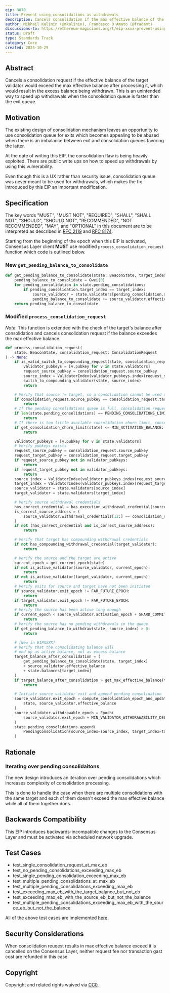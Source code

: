 ```yaml
---
eip: 8070
title: Prevent using consolidations as withdrawals
description: Cancels consolidation if the max effective balance of the target validator will be exceeded, preventing the withdrawal of the unused balance
author: Mikhail Kalinin (@mkalinin), Francesco D'Amato (@fradamt)
discussions-to: https://ethereum-magicians.org/t/eip-xxxx-prevent-using-consolidations-as-withdrawals/26037
status: Draft
type: Standards Track
category: Core
created: 2025-10-29
---
```


## Abstract

Cancels a consolidation request if the effective balance of the target validator would exceed the max effective balance after processing it, which would result in the excess balance being withdrawn. This is an unintended way to speed up withdrawals when the consolidation queue is faster than the exit queue.

## Motivation

The existing design of consolidation mechanism leaves an opportunity to use consolidation queue for exits which becomes appealing to be abused when there is an imbalance between exit and consolidation queues favoring the latter.

At the date of writing this EIP, the consolidation flaw is being heavily exploited. There are public write ups on how to speed up withdrawals by using this vulnerability.

Even though this is a UX rather than security issue, consolidation queue was never meant to be used for withdrawals, which makes the fix introduced by this EIP an important modification.

## Specification

The key words "MUST", "MUST NOT", "REQUIRED", "SHALL", "SHALL NOT", "SHOULD", "SHOULD NOT", "RECOMMENDED", "NOT RECOMMENDED", "MAY", and "OPTIONAL" in this document are to be interpreted as described in [RFC 2119](https://www.rfc-editor.org/rfc/rfc2119) and [RFC 8174](https://www.rfc-editor.org/rfc/rfc8174).

Starting from the beginning of the epoch when this EIP is activated, Consensus Layer client **MUST** use modified `process_consolidation_request` function which code is outlined below.

### New `get_pending_balance_to_consolidate`

```python
def get_pending_balance_to_consolidate(state: BeaconState, target_index: ValidatorIndex) -> Gwei:
    pending_balance_to_consolidate = Gwei(0)
    for pending_consolidation in state.pending_consolidations:
        if pending_consolidation.target_index == target_index:
            source_validator = state.validators[pending_consolidation.source_index]
            pending_balance_to_consolidate += source_validator.effective_balance
    return pending_balance_to_consolidate
```

### Modified `process_consolidation_request`

*Note*: This function is extended with the check of the target's balance after consolidation and cancels consolidation request if the balance exceedes the max effective balance.

```python
def process_consolidation_request(
    state: BeaconState, consolidation_request: ConsolidationRequest
) -> None:
    if is_valid_switch_to_compounding_request(state, consolidation_request):
        validator_pubkeys = [v.pubkey for v in state.validators]
        request_source_pubkey = consolidation_request.source_pubkey
        source_index = ValidatorIndex(validator_pubkeys.index(request_source_pubkey))
        switch_to_compounding_validator(state, source_index)
        return

    # Verify that source != target, so a consolidation cannot be used as an exit
    if consolidation_request.source_pubkey == consolidation_request.target_pubkey:
        return
    # If the pending consolidations queue is full, consolidation requests are ignored
    if len(state.pending_consolidations) == PENDING_CONSOLIDATIONS_LIMIT:
        return
    # If there is too little available consolidation churn limit, consolidation requests are ignored
    if get_consolidation_churn_limit(state) <= MIN_ACTIVATION_BALANCE:
        return

    validator_pubkeys = [v.pubkey for v in state.validators]
    # Verify pubkeys exists
    request_source_pubkey = consolidation_request.source_pubkey
    request_target_pubkey = consolidation_request.target_pubkey
    if request_source_pubkey not in validator_pubkeys:
        return
    if request_target_pubkey not in validator_pubkeys:
        return
    source_index = ValidatorIndex(validator_pubkeys.index(request_source_pubkey))
    target_index = ValidatorIndex(validator_pubkeys.index(request_target_pubkey))
    source_validator = state.validators[source_index]
    target_validator = state.validators[target_index]

    # Verify source withdrawal credentials
    has_correct_credential = has_execution_withdrawal_credential(source_validator)
    is_correct_source_address = (
        source_validator.withdrawal_credentials[12:] == consolidation_request.source_address
    )
    if not (has_correct_credential and is_correct_source_address):
        return

    # Verify that target has compounding withdrawal credentials
    if not has_compounding_withdrawal_credential(target_validator):
        return

    # Verify the source and the target are active
    current_epoch = get_current_epoch(state)
    if not is_active_validator(source_validator, current_epoch):
        return
    if not is_active_validator(target_validator, current_epoch):
        return
    # Verify exits for source and target have not been initiated
    if source_validator.exit_epoch != FAR_FUTURE_EPOCH:
        return
    if target_validator.exit_epoch != FAR_FUTURE_EPOCH:
        return
    # Verify the source has been active long enough
    if current_epoch < source_validator.activation_epoch + SHARD_COMMITTEE_PERIOD:
        return
    # Verify the source has no pending withdrawals in the queue
    if get_pending_balance_to_withdraw(state, source_index) > 0:
        return

    # [New in EIPXXXX]
    # Verify that the consolidating balance will
    # end up as active balance, not as excess balance
    target_balance_after_consolidation = (
        get_pending_balance_to_consolidate(state, target_index)
        + source_validator.effective_balance
        + state.balances[target_index]
    )
    if target_balance_after_consolidation > get_max_effective_balance(target_validator):
        return

    # Initiate source validator exit and append pending consolidation
    source_validator.exit_epoch = compute_consolidation_epoch_and_update_churn(
        state, source_validator.effective_balance
    )
    source_validator.withdrawable_epoch = Epoch(
        source_validator.exit_epoch + MIN_VALIDATOR_WITHDRAWABILITY_DELAY
    )
    state.pending_consolidations.append(
        PendingConsolidation(source_index=source_index, target_index=target_index)
    )
```

## Rationale

### Iterating over pending consolidaitons

The new design introduces an iteration over pending consolidations which increases complexity of consolidation processing.

This is done to handle the case when there are multiple consolidations with the same target and each of them doesn't exceed the max effective balance while all of them together does.

## Backwards Compatibility

This EIP introduces backwards-incompatible changes to the Consensus Layer and must be activated via scheduled network upgrade.

## Test Cases

* test_single_consolidation_request_at_max_eb
* test_no_pending_consolidations_exceeding_max_eb
* test_single_pending_consolidation_exceeding_max_eb
* test_multiple_pending_consolidations_at_max_eb
* test_multiple_pending_consolidations_exceeding_max_eb
* test_exceeding_max_eb_with_the_target_balance_but_not_eb
* test_exceeding_max_eb_with_the_source_eb_but_not_the_balance
* test_multiple_pending_consolidations_exceeding_max_eb_with_the_source_eb_but_not_the_balance

All of the above test cases are implemented [here](../assets/eip-8070/test_process_consolidation_request.py).

## Security Considerations

When consolidation reuqest results in max effective balance exceed it is cancelled on the Consensus Layer,
neither request fee nor transaction gast cost are refunded in this case.

## Copyright

Copyright and related rights waived via [CC0](../LICENSE.md).
